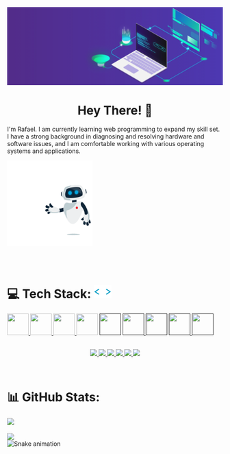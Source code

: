 ##

<div align="center">
    <img src="imgs/225841791-e6eb2fcf-6de1-45ec-a5e8-0c321f0af245.gif"  />
</div>

<h1 align="center">Hey There! 👋</h1>
<p>
I'm Rafael. I am currently learning web programming to expand my skill set. I have a strong background in diagnosing and resolving hardware and software issues, and I am comfortable working with various operating systems and applications.
</p>

<a href=""><img  src="imgs/221352989-518609ab-b4d1-459e-929f-a08cd2bd9b3c.gif"  height="200" width="200"  /></a>

<br>

<br> 
  

  <h1>💻 Tech Stack:
      <a href="#">
          <img src="imgs/212284087-bbe7e430-757e-4901-90bf-4cd2ce3e1852.gif" height="30" width="40">
      </a>
  </h1>
      <a href="#">
          <img src="https://cdn.jsdelivr.net/gh/devicons/devicon/icons/html5/html5-original-wordmark.svg" height="50" width="50" />
      </a>
      <a href="#">
          <img src="https://cdn.jsdelivr.net/gh/devicons/devicon/icons/css3/css3-original-wordmark.svg"  height="50" width="50" />
      </a>
      <a href="#">
         <img src="https://cdn.jsdelivr.net/gh/devicons/devicon/icons/javascript/javascript-original.svg"  height="50" width="50"  />
      </a>
      <a href="#">
          <img src="https://cdn.jsdelivr.net/gh/devicons/devicon/icons/github/github-original.svg"  height="50" width="50" /></a>
      <a href="">
          <img src="https://cdn.jsdelivr.net/gh/devicons/devicon/icons/git/git-original.svg"  height="50" width="50"  /></a>
      <a href="">
          <img src="https://cdn.jsdelivr.net/gh/devicons/devicon/icons/vscode/vscode-original-wordmark.svg"  height="50" width="50"  />  
      </a>
      <a href=""><img src="https://cdn.jsdelivr.net/gh/devicons/devicon/icons/lua/lua-original.svg"  height="50" width="50"  /></a>
      <a href=""> 
          <img  src="https://avatars.githubusercontent.com/u/123869?s=200&v=4"  height="50" width="50"  />
      </a>
      <a href="">
         <img  src="https://avatars.githubusercontent.com/u/25160833?s=200&v=4)"  height="50" width="50"  />
      </a>

  
  
  ##


  
<div align="center">
  <a href="#" target="_blank">
    <img src="https://img.shields.io/badge/YouTube-FF0000?style=for-the-badge&logo=youtube&logoColor=white" style="display:inline-block;">
  </a>
  <a href="https://www.instagram.com/rafaelmalaquias98/" target="_blank">
    <img src="https://img.shields.io/badge/-Instagram-%23E4405F?style=for-the-badge&logo=instagram&logoColor=white" style="display:inline-block;">
  </a>
  <a href="#" target="_blank">
    <img src="https://img.shields.io/badge/Twitch-9146FF?style=for-the-badge&logo=twitch&logoColor=white" style="display:inline-block;">
  </a>
  <a href="#" target="_blank">
    <img src="https://img.shields.io/badge/Discord-7289DA?style=for-the-badge&logo=discord&logoColor=white" style="display:inline-block;">
  </a>
  <a href="#">
    <img src="https://img.shields.io/badge/-Gmail-%23333?style=for-the-badge&logo=gmail&logoColor=white" style="display:inline-block;">
  </a>
  <a href="https://www.linkedin.com/in/rafael-malaquias-0a0854217/" target="_blank">
    <img src="https://img.shields.io/badge/-LinkedIn-%230077B5?style=for-the-badge&logo=linkedin&logoColor=white" style="display:inline-block;">
  </a>
</div>


<br>
<br>


<h1>📊 GitHub Stats:</h1>

<div align="start">

  <a href="https://github.com/RafaeL-Malaquias/github-readme-stats">
    <img height=200 align="center" src="https://github-readme-stats.vercel.app/api?username=RafaeL-Malaquias&theme=tokyonight" />
  </a>
  
  <br>
  <br>

  <a href="https://github.com/RafaeL-Malaquias/convoychat">
    <img height=200 align="center" src="https://github-readme-stats.vercel.app/api/top-langs?username=RafaeL-Malaquias&layout=compact&langs_count=8&card_width=320&theme=tokyonight" />
  </a>



  
  <br>
   <img src="https://profile-readme-generator.com/assets/snake.svg" alt="Snake animation">
  
</div>
  
 
